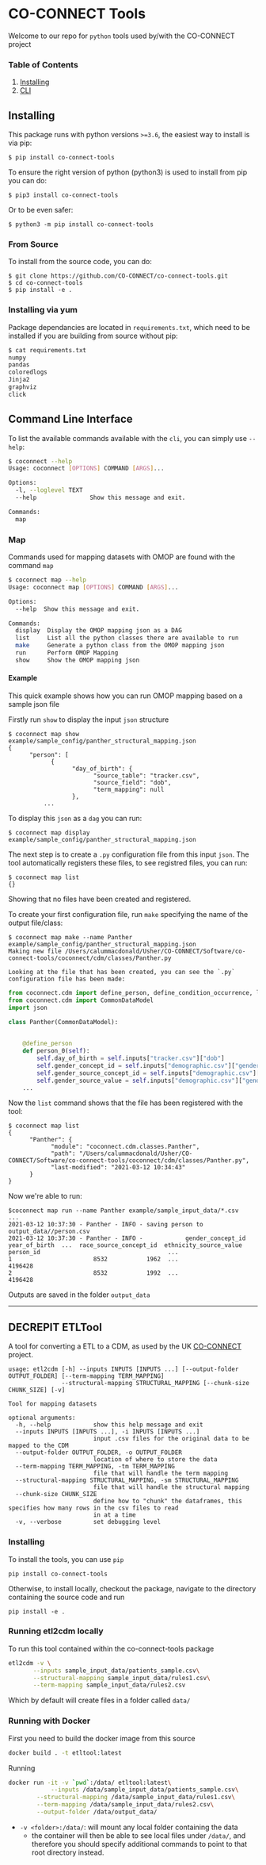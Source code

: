 # CO-CONNECT Tools

Welcome to our repo for `python` tools used by/with the CO-CONNECT project

### Table of Contents
1. [Installing](#installing)
1. [CLI](#cli)



## Installing

This package runs with python versions `>=3.6`, the easiest way to install is via pip:
```
$ pip install co-connect-tools
```
To ensure the right version of python (python3) is used to install from pip you can do:
```
$ pip3 install co-connect-tools
```
Or to be even safer:
```
$ python3 -m pip install co-connect-tools
```

### From Source

To install from the source code, you can do:
```
$ git clone https://github.com/CO-CONNECT/co-connect-tools.git
$ cd co-connect-tools
$ pip install -e .
```

### Installing via yum
Package dependancies are located in `requirements.txt`, which need to be installed if you are building from source without pip:
```bash
$ cat requirements.txt 
numpy
pandas
coloredlogs
Jinja2
graphviz
click
```


## Command Line Interface <a name="cli"></a>

To list the available commands available with the `cli`, you can simply use `--help`:
```bash
$ coconnect --help
Usage: coconnect [OPTIONS] COMMAND [ARGS]...

Options:
  -l, --loglevel TEXT
  --help               Show this message and exit.

Commands:
  map
```

### Map

Commands used for mapping datasets with OMOP are found with the command `map`
```bash
$ coconnect map --help
Usage: coconnect map [OPTIONS] COMMAND [ARGS]...

Options:
  --help  Show this message and exit.

Commands:
  display  Display the OMOP mapping json as a DAG
  list     List all the python classes there are available to run
  make     Generate a python class from the OMOP mapping json
  run      Perform OMOP Mapping
  show     Show the OMOP mapping json
```  

#### Example
This quick example shows how you can run OMOP mapping based on a sample json file

Firstly run `show` to display the input `json` structure
```
$ coconnect map show example/sample_config/panther_structural_mapping.json 
{
      "person": [
            {
                  "day_of_birth": {
                        "source_table": "tracker.csv",
                        "source_field": "dob",
                        "term_mapping": null
                  },
		  ...
```

To display this `json` as a `dag` you can run:
```
$ coconnect map display example/sample_config/panther_structural_mapping.json 
```

The next step is to create a `.py` configuration file from this input `json`. The tool automatically registers these files, to see registred files, you can run:
```
$ coconnect map list
{}
```
Showing that no files have been created and registered.

To create your first configuration file, run `make` specifying the name of the output file/class:
```
$ coconnect map make --name Panther  example/sample_config/panther_structural_mapping.json 
Making new file /Users/calummacdonald/Usher/CO-CONNECT/Software/co-connect-tools/coconnect/cdm/classes/Panther.py

Looking at the file that has been created, you can see the `.py` configuration file has been made:
```

```python
from coconnect.cdm import define_person, define_condition_occurrence, load_csv
from coconnect.cdm import CommonDataModel
import json

class Panther(CommonDataModel):

    
    @define_person
    def person_0(self):
        self.day_of_birth = self.inputs["tracker.csv"]["dob"]
        self.gender_concept_id = self.inputs["demographic.csv"]["gender"]
        self.gender_source_concept_id = self.inputs["demographic.csv"]["gender"]
        self.gender_source_value = self.inputs["demographic.csv"]["gender"]
	...
```

Now the `list` command shows that the file has been registered with the tool:
```
$ coconnect map list
{
      "Panther": {
            "module": "coconnect.cdm.classes.Panther",
            "path": "/Users/calummacdonald/Usher/CO-CONNECT/Software/co-connect-tools/coconnect/cdm/classes/Panther.py",
            "last-modified": "2021-03-12 10:34:43"
      }
}
```

Now we're able to run:
```
$coconnect map run --name Panther example/sample_input_data/*.csv
...
2021-03-12 10:37:30 - Panther - INFO - saving person to output_data//person.csv
2021-03-12 10:37:30 - Panther - INFO -            gender_concept_id  year_of_birth  ...  race_source_concept_id  ethnicity_source_value
person_id                                    ...                                                
1                       8532           1962  ...                 4196428                        
2                       8532           1992  ...                 4196428                        
```

Outputs are saved in the folder `output_data`


______

## **DECREPIT** ETLTool

A tool for converting a ETL to a CDM, as used by the UK [CO-CONNECT](https://co-connect.ac.uk) project.
```
usage: etl2cdm [-h] --inputs INPUTS [INPUTS ...] [--output-folder OUTPUT_FOLDER] [--term-mapping TERM_MAPPING]
               --structural-mapping STRUCTURAL_MAPPING [--chunk-size CHUNK_SIZE] [-v]

Tool for mapping datasets

optional arguments:
  -h, --help            show this help message and exit
  --inputs INPUTS [INPUTS ...], -i INPUTS [INPUTS ...]
                        input .csv files for the original data to be mapped to the CDM
  --output-folder OUTPUT_FOLDER, -o OUTPUT_FOLDER
                        location of where to store the data
  --term-mapping TERM_MAPPING, -tm TERM_MAPPING
                        file that will handle the term mapping
  --structural-mapping STRUCTURAL_MAPPING, -sm STRUCTURAL_MAPPING
                        file that will handle the structural mapping
  --chunk-size CHUNK_SIZE
                        define how to "chunk" the dataframes, this specifies how many rows in the csv files to read
                        in at a time
  -v, --verbose         set debugging level
```


### Installing

To install the tools, you can use `pip`
```
pip install co-connect-tools
```

Otherwise, to install locally, checkout the package, navigate to the directory containing the source code and run
```
pip install -e .
```


### Running etl2cdm locally

To run this tool contained within the co-connect-tools package

```bash
etl2cdm -v \
       --inputs sample_input_data/patients_sample.csv\
       --structural-mapping sample_input_data/rules1.csv\
       --term-mapping sample_input_data/rules2.csv 
```
Which by default will create files in a folder called `data/`

### Running with Docker

First you need to build the docker image from this source

```bash
docker build . -t etltool:latest
```

Running
```bash
docker run -it -v `pwd`:/data/ etltool:latest\
            --inputs /data/sample_input_data/patients_sample.csv\
	    --structural-mapping /data/sample_input_data/rules1.csv\
	    --term-mapping /data/sample_input_data/rules2.csv\
	    --output-folder /data/output_data/
```

* `-v <folder>:/data/`: will mount any local folder containing the data
   * the container will then be able to see local files under `/data/`, and therefore you should specify additional commands to point to that root directory instead.

